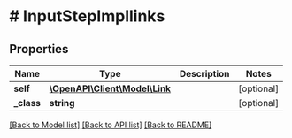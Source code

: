 # # InputStepImpllinks

## Properties

Name | Type | Description | Notes
------------ | ------------- | ------------- | -------------
**self** | [**\OpenAPI\Client\Model\Link**](Link.md) |  | [optional]
**_class** | **string** |  | [optional]

[[Back to Model list]](../../README.md#models) [[Back to API list]](../../README.md#endpoints) [[Back to README]](../../README.md)
